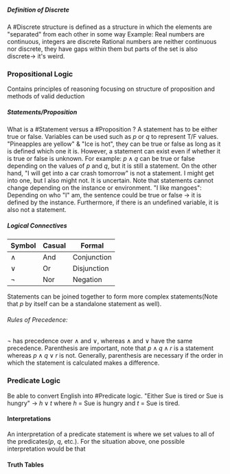 ##### Definition of Discrete
A #Discrete structure is defined as a structure in which the elements are "separated" from each other in some way
Example: Real numbers are continuous, integers are discrete
Rational numbers are neither continuous nor discrete, they have gaps within them but parts of the set is also discrete-> it's weird. 
### Propositional Logic
Contains principles of reasoning focusing on structure of proposition and methods of valid deduction 
##### Statements/Proposition
What is a #Statement versus a #Proposition ?
A statement has to be either true or false. Variables can be used such as $p$ or $q$ to represent T/F values. 
"Pineapples are yellow" & "Ice is hot", they can be true or false as long as it is defined which one it is. 
However, a statement can exist even if whether it is true or false is unknown. For example: $p \land q$ can be true or false depending on the values of $p$ and $q$, but it is still a statement. On the other hand, "I will get into a car crash tomorrow" is not a statement. I might get into one, but I also might not. It is uncertain. 
Note that statements cannot change depending on the instance or environment. 
"I like mangoes": Depending on who "I" am, the sentence could be true or false -> it is defined by the instance. 
Furthermore, if there is an undefined variable, it is also not a statement. 
##### Logical Connectives

| Symbol  | Casual | Formal      |
| ------- | ------ | ----------- |
| $\land$ | And    | Conjunction |
| $\lor$  | Or     | Disjunction |
| $\neg$  | Nor    | Negation    |
Statements can be joined together to form more complex statements(Note that $p$ by itself can be a standalone statement as well). 
###### Rules of Precedence:
$\neg$ has precedence over $\land$ and $\lor$, whereas $\land$ and $\lor$ have the same precedence. 
Parenthesis are important, note that $p \land q \land r$ is a statement whereas $p \land q \lor r$ is not. 
Generally, parenthesis are necessary if the order in which the statement is calculated makes a difference. 
### Predicate Logic
Be able to convert English into #Predicate logic. 
"Either Sue is tired or Sue is hungry" -> $h \lor t$ where $h$ = Sue is hungry and $t$ = Sue is tired. 
#### Interpretations
An interpretation of a predicate statement is where we set values to all of the predicates($p$, $q$, etc.). 
For the situation above, one possible interpretation would be that 
#### Truth Tables
